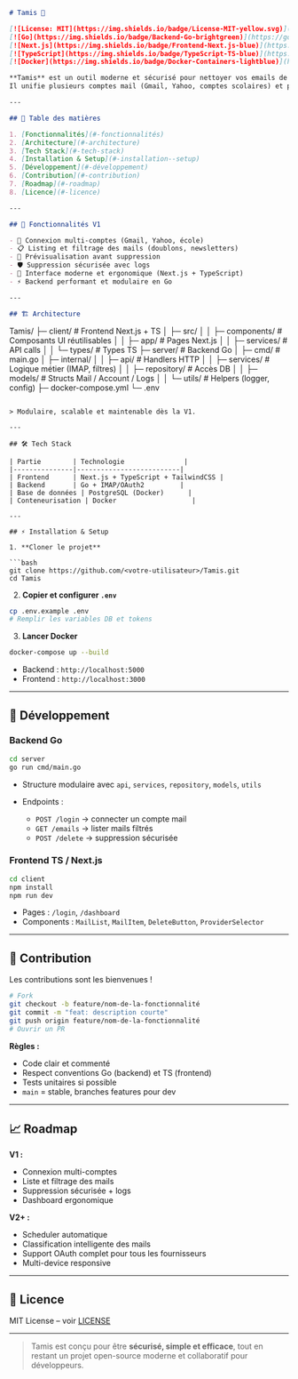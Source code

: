 ```markdown
# Tamis 🧹

[![License: MIT](https://img.shields.io/badge/License-MIT-yellow.svg)](LICENSE)
[![Go](https://img.shields.io/badge/Backend-Go-brightgreen)](https://golang.org/)
[![Next.js](https://img.shields.io/badge/Frontend-Next.js-blue)](https://nextjs.org/)
[![TypeScript](https://img.shields.io/badge/TypeScript-TS-blue)](https://www.typescriptlang.org/)
[![Docker](https://img.shields.io/badge/Docker-Containers-lightblue)](https://www.docker.com/)

**Tamis** est un outil moderne et sécurisé pour nettoyer vos emails de manière simple et efficace.  
Il unifie plusieurs comptes mail (Gmail, Yahoo, comptes scolaires) et permet de filtrer et supprimer les emails indésirables ou doublons en toute sécurité.

---

## 📌 Table des matières

1. [Fonctionnalités](#-fonctionnalités)
2. [Architecture](#-architecture)
3. [Tech Stack](#-tech-stack)
4. [Installation & Setup](#-installation--setup)
5. [Développement](#-développement)
6. [Contribution](#-contribution)
7. [Roadmap](#-roadmap)
8. [Licence](#-licence)

---

## 🚀 Fonctionnalités V1

- 🔑 Connexion multi-comptes (Gmail, Yahoo, école)
- 📋 Listing et filtrage des mails (doublons, newsletters)
- 👀 Prévisualisation avant suppression
- 🛡 Suppression sécurisée avec logs
- 🎨 Interface moderne et ergonomique (Next.js + TypeScript)
- ⚡ Backend performant et modulaire en Go

---

## 🏗️ Architecture

```

Tamis/
├─ client/                # Frontend Next.js + TS
│  ├─ src/
│  │   ├─ components/     # Composants UI réutilisables
│  │   ├─ app/          # Pages Next.js
│  │   ├─ services/       # API calls
│  │   └─ types/          # Types TS
├─ server/                # Backend Go
│  ├─ cmd/                # main.go
│  ├─ internal/
│  │   ├─ api/            # Handlers HTTP
│  │   ├─ services/       # Logique métier (IMAP, filtres)
│  │   ├─ repository/     # Accès DB
│  │   ├─ models/         # Structs Mail / Account / Logs
│  │   └─ utils/          # Helpers (logger, config)
├─ docker-compose.yml
└─ .env

````

> Modulaire, scalable et maintenable dès la V1.  

---

## 🛠️ Tech Stack

| Partie        | Technologie               |
|---------------|--------------------------|
| Frontend      | Next.js + TypeScript + TailwindCSS |
| Backend       | Go + IMAP/OAuth2         |
| Base de données | PostgreSQL (Docker)      |
| Conteneurisation | Docker                   |

---

## ⚡ Installation & Setup

1. **Cloner le projet**  

```bash
git clone https://github.com/<votre-utilisateur>/Tamis.git
cd Tamis
````

2. **Copier et configurer `.env`**

```bash
cp .env.example .env
# Remplir les variables DB et tokens
```

3. **Lancer Docker**

```bash
docker-compose up --build
```

* Backend : `http://localhost:5000`
* Frontend : `http://localhost:3000`

---

## 🧩 Développement

### Backend Go

```bash
cd server
go run cmd/main.go
```

* Structure modulaire avec `api`, `services`, `repository`, `models`, `utils`
* Endpoints :

  * `POST /login` → connecter un compte mail
  * `GET /emails` → lister mails filtrés
  * `POST /delete` → suppression sécurisée

### Frontend TS / Next.js

```bash
cd client
npm install
npm run dev
```

* Pages : `/login`, `/dashboard`
* Components : `MailList`, `MailItem`, `DeleteButton`, `ProviderSelector`

---

## 🤝 Contribution

Les contributions sont les bienvenues !

```bash
# Fork
git checkout -b feature/nom-de-la-fonctionnalité
git commit -m "feat: description courte"
git push origin feature/nom-de-la-fonctionnalité
# Ouvrir un PR
```

**Règles :**

* Code clair et commenté
* Respect conventions Go (backend) et TS (frontend)
* Tests unitaires si possible
* `main` = stable, branches features pour dev

---

## 📈 Roadmap

**V1 :**

* Connexion multi-comptes
* Liste et filtrage des mails
* Suppression sécurisée + logs
* Dashboard ergonomique

**V2+ :**

* Scheduler automatique
* Classification intelligente des mails
* Support OAuth complet pour tous les fournisseurs
* Multi-device responsive

---

## 📄 Licence

MIT License – voir [LICENSE](LICENSE)

---

> Tamis est conçu pour être **sécurisé, simple et efficace**, tout en restant un projet open-source moderne et collaboratif pour développeurs.